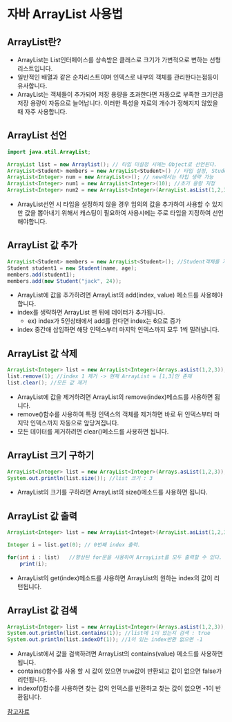 # 자바 ArrayList 사용법

## **ArrayList란?**
* ArrayList는 List인터페이스를 상속받은 클래스로 크기가 가변적으로 변하는 선형리스트입니다.
* 일반적인 배열과 같은 순차리스트이며 인덱스로 내부의 객체를 관리한다는점등이 유사합니다.
* ArrayList는 객체들이 추가되어 저장 용량을 초과한다면 자동으로 부족한 크기만큼 저장 용량이 자동으로 늘어납니다. 이러한 특성을 자료의 개수가 정해지지 않았을 때 자주 사용합니다.

## **ArrayList 선언**
```java
import java.util.ArrayList;

ArrayList list = new Arraylist(); // 타입 미설정 시에는 Object로 선언된다.
ArrayList<Student> members = new ArrayList<Student>() // 타입 설정, Student객체만 사용가능
ArrayList<Integer> num = new ArrayList<>(); // new에서는 타입 생략 가능
ArrayList<Integer> num1 = new ArrayList<Integer>(10); //초기 용량 지정
ArrayList<Integer> num2 = new ArrayList<Integer>(ArrayList.asList(1,2,3)); // 생성동시에 값 추가.
```
* ArrayList선언 시 타입을 설정하지 않을 경우 임의의 값을 추가하여 사용할 수 있지만 값을 뽑아내기 위해서 캐스팅이 필요하여 사용시에는 주로 타입을 지정하여 선언해야합니다.

## **ArrayList 값 추가**
```java
ArrayList<Student> members = new ArrayList<Student>(); //Student객체를 가진 ArrayList members객체 선언
Student student1 = new Student(name, age);
members.add(student1);
members.add(new Student("jack", 24));
```
* ArrayList에 값을 추가하려면 ArrayList의 add(index, value) 메소드를 사용해야합니다.
* index를 생략하면 ArrayList 맨 뒤에 데이터가 추가됩니다.
  * ex) index가 5인상태에서 add를 한다면 index는 6으로 증가
* index 중간애 삽입하면 해당 인덱스부터 마지막 인덱스까지 모두 1씩 밀려납니다.

## **ArrayList 값 삭제**
```java
ArrayList<Integer> list = new ArrayList<Integer>(Arrays.asList(1,2,3));
list.remove(1); //index 1 제거 -> 현재 ArrayList = [1,3]만 존재
list.clear(); //모든 값 제거
```
* ArrayList에 값을 제거하려면 ArrayList의 remove(index)메소드를 사용하면 됩니다.
* remove()함수를 사용하여 특정 인덱스의 객체를 제거하면 바로 뒤 인덱스부터 마지막 인덱스까지 자동으로 앞당겨집니다.
* 모든 데이터를 제거하려면 clear()메소드를 사용하면 됩니다.

## **ArrayList 크기 구하기**
```java
ArrayList<Integer> list = new ArrayList<Integer>(Arrays.asList(1,2,3));
System.out.println(list.size()); //list 크기 : 3
```
* ArrayList의 크기를 구하라면 ArrayList의 size()메소드를 사용하면 됩니다.

## **ArrayList 값 출력**
```java
ArrayList<Integer> list = new ArrayList<Integet>(ArrayList.asList(1,2,3));

Integer i = list.get(0); // 0번째 index 출력.

for(int i : list)   //향상된 for문을 사용하여 ArrayList를 모두 출력할 수 있다.
    print(i);
```
* ArrayList의 get(index)메소드를 사용하면 ArrayList의 원하는 index의 값이 리턴됩니다.

## **ArrayList 값 검색**
```java
ArrayList<Integer> list = new ArrayList<Integer>(Arrays.asList(1,2,3));
System.out.println(list.contains(1)); //list에 1이 있는지 검색 : true
System.out.println(list.indexOf(1)); //1이 있는 index반환 없으면 -1
```
* ArrayList에서 값을 검색하려면 ArrayList의 contains(value) 메소드를 사용하면 됩니다.
* contains()함수를 사용 할 시 값이 있으면 true값이 반환되고 값이 없으면 false가 리턴됩니다.
* indexof()함수를 사용하면 찾는 값의 인덱스를 반환하고 찾는 값이 없으면 -1이 반환됩니다.  

[참고자료](https://coding-factory.tistory.com/551)